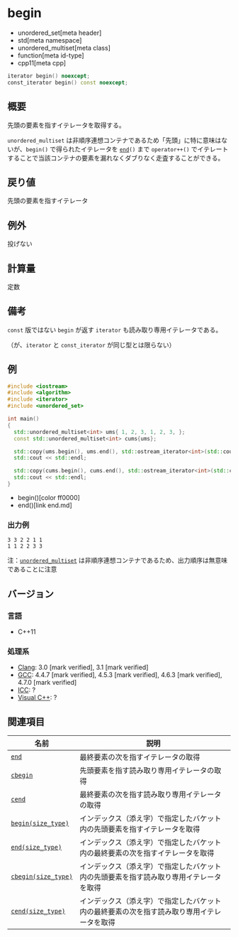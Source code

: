 # begin
* unordered_set[meta header]
* std[meta namespace]
* unordered_multiset[meta class]
* function[meta id-type]
* cpp11[meta cpp]

```cpp
iterator begin() noexcept;
const_iterator begin() const noexcept;
```

## 概要
先頭の要素を指すイテレータを取得する。

`unordered_multiset` は非順序連想コンテナであるため「先頭」に特に意味はないが、`begin()` で得られたイテレータを [`end`](end.md)`()` まで `operator++()` でイテレートすることで当該コンテナの要素を漏れなくダブりなく走査することができる。


## 戻り値
先頭の要素を指すイテレータ


## 例外
投げない


## 計算量
定数


## 備考
`const` 版ではない `begin` が返す `iterator` も読み取り専用イテレータである。

（が、`iterator` と `const_iterator` が同じ型とは限らない）


## 例
```cpp example
#include <iostream>
#include <algorithm>
#include <iterator>
#include <unordered_set>

int main()
{
  std::unordered_multiset<int> ums{ 1, 2, 3, 1, 2, 3, };
  const std::unordered_multiset<int> cums{ums};

  std::copy(ums.begin(), ums.end(), std::ostream_iterator<int>(std::cout, " "));
  std::cout << std::endl;

  std::copy(cums.begin(), cums.end(), std::ostream_iterator<int>(std::cout, " "));
  std::cout << std::endl;
}
```
* begin()[color ff0000]
* end()[link end.md]

### 出力例
```
3 3 2 2 1 1
1 1 2 2 3 3
```

注：[`unordered_multiset`](/reference/unordered_set/unordered_multiset.md) は非順序連想コンテナであるため、出力順序は無意味であることに注意


## バージョン
### 言語
- C++11

### 処理系
- [Clang](/implementation.md#clang): 3.0 [mark verified], 3.1 [mark verified]
- [GCC](/implementation.md#gcc): 4.4.7 [mark verified], 4.5.3 [mark verified], 4.6.3 [mark verified], 4.7.0 [mark verified]
- [ICC](/implementation.md#icc): ?
- [Visual C++](/implementation.md#visual_cpp): ?

## 関連項目

| 名前 | 説明 |
|----------------------------------------------|------------------------------------------------|
| [`end`](end.md)                            | 最終要素の次を指すイテレータの取得             |
| [`cbegin`](cbegin.md)                      | 先頭要素を指す読み取り専用イテレータの取得     |
| [`cend`](cend.md)                          | 最終要素の次を指す読み取り専用イテレータの取得 |
| [`begin(size_type)`](begin-size_type.md)   | インデックス（添え字）で指定したバケット内の先頭要素を指すイテレータを取得 |
| [`end(size_type)`](end-size_type.md)       | インデックス（添え字）で指定したバケット内の最終要素の次を指すイテレータを取得 |
| [`cbegin(size_type)`](cbegin-size_type.md) | インデックス（添え字）で指定したバケット内の先頭要素を指す読み取り専用イテレータを取得 |
| [`cend(size_type)`](cend-size_type.md)     | インデックス（添え字）で指定したバケット内の最終要素の次を指す読み取り専用イテレータを取得 |

